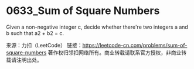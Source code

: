 # 0633_Sum of Square Numbers

Given a non-negative integer c, decide whether there're two integers a and b such that a2 + b2 = c.

来源：力扣（LeetCode）
链接：https://leetcode-cn.com/problems/sum-of-square-numbers
著作权归领扣网络所有。商业转载请联系官方授权，非商业转载请注明出处。
